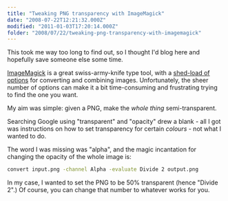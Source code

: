 ```yaml
---
title: "Tweaking PNG transparency with ImageMagick"
date: "2008-07-22T12:21:32.000Z"
modified: "2011-01-03T17:20:14.000Z"
folder: "2008/07/22/tweaking-png-transparency-with-imagemagick"
---
```


This took me way too long to find out, so I thought I'd blog here and hopefully save someone else some time.

[ImageMagick](http://imagemagick.org) is a great swiss-army-knife type tool, with a [shed-load of options](http://imagemagick.org/script/command-line-options.php) for converting and combining images. Unfortunately, the sheer number of options can make it a bit time-consuming and frustrating trying to find the one you want.

My aim was simple: given a PNG, make the _whole thing_ semi-transparent.

Searching Google using "transparent" and "opacity" drew a blank - all I got was instructions on how to set transparency for certain _colours_ - not what I wanted to do.

The word I was missing was "alpha", and the magic incantation for changing the opacity of the whole image is:

```bash
convert input.png -channel Alpha -evaluate Divide 2 output.png
```

In my case, I wanted to set the PNG to be 50% transparent (hence "Divide 2".) Of course, you can change that number to whatever works for you.
